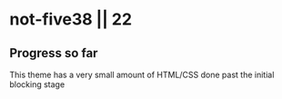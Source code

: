 # not-five38 || 22

## Progress so far

This theme has a very small amount of HTML/CSS done past the initial blocking stage